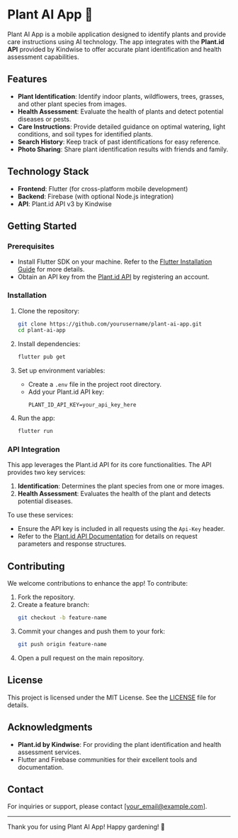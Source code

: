 
# Plant AI App 🌱

Plant AI App is a mobile application designed to identify plants and provide care instructions using AI technology. The app integrates with the **Plant.id API** provided by Kindwise to offer accurate plant identification and health assessment capabilities.

## Features

- **Plant Identification**: Identify indoor plants, wildflowers, trees, grasses, and other plant species from images.
- **Health Assessment**: Evaluate the health of plants and detect potential diseases or pests.
- **Care Instructions**: Provide detailed guidance on optimal watering, light conditions, and soil types for identified plants.
- **Search History**: Keep track of past identifications for easy reference.
- **Photo Sharing**: Share plant identification results with friends and family.

## Technology Stack

- **Frontend**: Flutter (for cross-platform mobile development)
- **Backend**: Firebase (with optional Node.js integration)
- **API**: Plant.id API v3 by Kindwise

## Getting Started

### Prerequisites

- Install Flutter SDK on your machine. Refer to the [Flutter Installation Guide](https://flutter.dev/docs/get-started/install) for more details.
- Obtain an API key from the [Plant.id API](https://web.plant.id/) by registering an account.

### Installation

1. Clone the repository:
   ```bash
   git clone https://github.com/yourusername/plant-ai-app.git
   cd plant-ai-app
   ```

2. Install dependencies:
   ```bash
   flutter pub get
   ```

3. Set up environment variables:
   - Create a `.env` file in the project root directory.
   - Add your Plant.id API key:
     ```
     PLANT_ID_API_KEY=your_api_key_here
     ```

4. Run the app:
   ```bash
   flutter run
   ```

### API Integration

This app leverages the Plant.id API for its core functionalities. The API provides two key services:
1. **Identification**: Determines the plant species from one or more images.
2. **Health Assessment**: Evaluates the health of the plant and detects potential diseases.

To use these services:
- Ensure the API key is included in all requests using the `Api-Key` header.
- Refer to the [Plant.id API Documentation](https://web.plant.id/documentation) for details on request parameters and response structures.

## Contributing

We welcome contributions to enhance the app! To contribute:
1. Fork the repository.
2. Create a feature branch:
   ```bash
   git checkout -b feature-name
   ```
3. Commit your changes and push them to your fork:
   ```bash
   git push origin feature-name
   ```
4. Open a pull request on the main repository.

## License

This project is licensed under the MIT License. See the [LICENSE](LICENSE) file for details.

## Acknowledgments

- **Plant.id by Kindwise**: For providing the plant identification and health assessment services.
- Flutter and Firebase communities for their excellent tools and documentation.

## Contact

For inquiries or support, please contact [your_email@example.com].

---

Thank you for using Plant AI App! Happy gardening! 🌿
